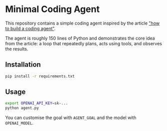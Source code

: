 # Minimal Coding Agent

This repository contains a simple coding agent inspired by the article
["how to build a coding agent"](https://ghuntley.com/agent/).

The agent is roughly 150 lines of Python and demonstrates the core idea
from the article: a loop that repeatedly plans, acts using tools, and
observes the results.

## Installation

```bash
pip install -r requirements.txt
```

## Usage

```bash
export OPENAI_API_KEY=sk-...
python agent.py
```

You can customise the goal with `AGENT_GOAL` and the model with
`OPENAI_MODEL`.
